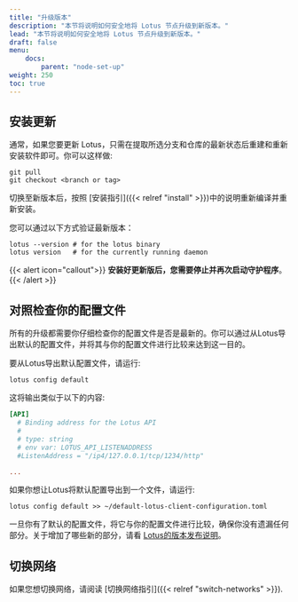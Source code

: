 ```yaml
---
title: "升级版本"
description: "本节将说明如何安全地将 Lotus 节点升级到新版本。"
lead: "本节将说明如何安全地将 Lotus 节点升级到新版本。"
draft: false
menu:
    docs:
        parent: "node-set-up"
weight: 250
toc: true
---
```


## 安装更新

通常，如果您要更新 Lotus，只需在提取所选分支和仓库的最新状态后重建和重新安装软件即可。你可以这样做:

```shell
git pull
git checkout <branch or tag>
```

切换至新版本后，按照 [安装指引]({{< relref "install" >}})中的说明重新编译并重新安装。

您可以通过以下方式验证最新版本：

```shell
lotus --version # for the lotus binary
lotus version   # for the currently running daemon
```

{{< alert icon="callout">}}
**安装好更新版后，您需要停止并再次启动守护程序**。
{{< /alert >}}

## 对照检查你的配置文件

所有的升级都需要你仔细检查你的配置文件是否是最新的。你可以通过从Lotus导出默认的配置文件，并将其与你的配置文件进行比较来达到这一目的。

要从Lotus导出默认配置文件，请运行:

```shell
lotus config default
```

这将输出类似于以下的内容:

```toml
[API]
  # Binding address for the Lotus API
  #
  # type: string
  # env var: LOTUS_API_LISTENADDRESS
  #ListenAddress = "/ip4/127.0.0.1/tcp/1234/http"

...
```

如果你想让Lotus将默认配置导出到一个文件，请运行:

```shell
lotus config default >> ~/default-lotus-client-configuration.toml
```

一旦你有了默认的配置文件，将它与你的配置文件进行比较，确保你没有遗漏任何部分。关于增加了哪些新的部分，请看 [Lotus的版本发布说明](https://github.com/filecoin-project/lotus/releases)。

## 切换网络

如果您想切换网络，请阅读 [切换网络指引]({{< relref "switch-networks" >}}).

